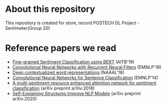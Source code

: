 # About this repository
This repository is created for store, record POSTECH DL Project - Sentimeter(Group 20)

# Reference papers we read
* [Fine-grained Sentiment Classification using BERT](https://arxiv.org/pdf/1910.03474.pdf) (AITB'19)
* [Convolutional Neural Networks with Recurrent Neural Filters](https://arxiv.org/pdf/1808.09315) (EMNLP'18)
* [Deep contextualized word representations](https://arxiv.org/pdf/1802.05365) (NAAAL'18)
* [Convolutional Neural Networks for Sentence Classification](https://arxiv.org/pdf/1408.5882) (EMNLP'14)
* [A multi-sentiment-resource enhanced attention network for sentiment classification](https://arxiv.org/pdf/1807.04990) (arXiv preprint arXiv:2018)
* [Self-Explaining Structures Improve NLP Models](https://arxiv.org/pdf/2012.01786) (arXiv preprint arXiv:2020)

